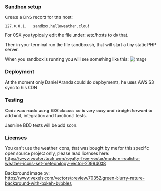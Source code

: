 
### Sandbox setup
Create a DNS record for this host:
```
127.0.0.1.   sandbox.helloweather.cloud
```

For OSX you typically edit the file under: /etc/hosts to do that.

Then in your terminal run the file sandbox.sh, that will start a tiny static PHP server. 

When you sandbox is running you will see something like this:
![image](https://user-images.githubusercontent.com/1669319/126537446-eaa3b182-014b-4d45-98a4-203c7bd9ec65.png)

### Deployment
At the moment only Daniel Aranda could do deployments, he uses AWS S3 sync to his CDN

### Testing
Code was made using ES6 classes so is very easy and straight forward to add unit, integration and functional tests. 

Jasmine BDD tests will be add soon.


### Licenses

You can't use the weather icons, that was bought by me for this specific open source project only, please read licenses here:
https://www.vectorstock.com/royalty-free-vector/modern-realistic-weather-icons-set-meteorology-vector-20994038


Background image by:
https://www.vexels.com/vectors/preview/70352/green-blurry-nature-background-with-bokeh-bubbles
